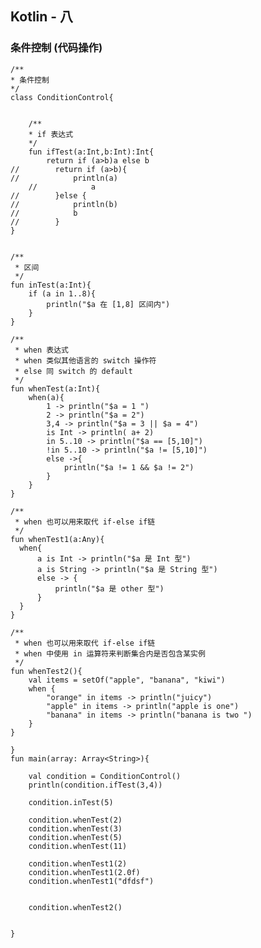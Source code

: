 ## Kotlin - 八
### 条件控制 (代码操作)    

	/**
 	* 条件控制
 	*/
	class ConditionControl{


    	/**
     	* if 表达式
     	*/
    	fun ifTest(a:Int,b:Int):Int{
        	return if (a>b)a else b
	//        return if (a>b){
	//            println(a)
		//            a
	//        }else {
	//            println(b)
	//            b
	//        }
    }


    /**
     * 区间
     */
    fun inTest(a:Int){
        if (a in 1..8){
            println("$a 在 [1,8] 区间内")
        }
    }

    /**
     * when 表达式
     * when 类似其他语言的 switch 操作符
     * else 同 switch 的 default
     */
    fun whenTest(a:Int){
        when(a){
            1 -> println("$a = 1 ")
            2 -> println("$a = 2")
            3,4 -> println("$a = 3 || $a = 4")
            is Int -> println( a+ 2)
            in 5..10 -> println("$a == [5,10]")
            !in 5..10 -> println("$a != [5,10]")
            else ->{
                println("$a != 1 && $a != 2")
            }
        }
    }

    /**
     * when 也可以用来取代 if-else if链
     */
    fun whenTest1(a:Any){
      when{
          a is Int -> println("$a 是 Int 型")
          a is String -> println("$a 是 String 型")
          else -> {
              println("$a 是 other 型")
          }
      }
    }

    /**
     * when 也可以用来取代 if-else if链
     * when 中使用 in 运算符来判断集合内是否包含某实例
     */
    fun whenTest2(){
        val items = setOf("apple", "banana", "kiwi")
        when {
            "orange" in items -> println("juicy")
            "apple" in items -> println("apple is one")
            "banana" in items -> println("banana is two ")
        }
    }

	}
	fun main(array: Array<String>){

    	val condition = ConditionControl()
    	println(condition.ifTest(3,4))

    	condition.inTest(5)

    	condition.whenTest(2)
    	condition.whenTest(3)
    	condition.whenTest(5)
    	condition.whenTest(11)

    	condition.whenTest1(2)
    	condition.whenTest1(2.0f)
    	condition.whenTest1("dfdsf")


    	condition.whenTest2()


	} 